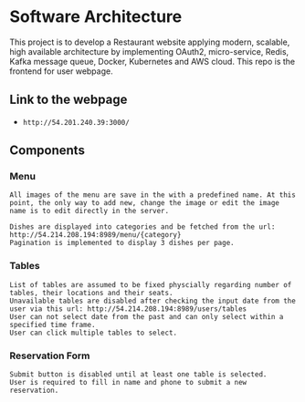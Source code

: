 # Software Architecture
This project is to develop a Restaurant website applying modern, scalable, high available architecture by implementing OAuth2, micro-service, Redis, Kafka message queue, Docker, Kubernetes and AWS cloud.
This repo is the frontend for user webpage.

## Link to the webpage
- `http://54.201.240.39:3000/`

## Components   
### Menu
    All images of the menu are save in the with a predefined name. At this point, the only way to add new, change the image or edit the image name is to edit directly in the server.
    
    Dishes are displayed into categories and be fetched from the url: http://54.214.208.194:8989/menu/{category}
    Pagination is implemented to display 3 dishes per page.
### Tables
    List of tables are assumed to be fixed physcially regarding number of tables, their locations and their seats.
    Unavailable tables are disabled after checking the input date from the user via this url: http://54.214.208.194:8989/users/tables
    User can not select date from the past and can only select within a specified time frame.
    User can click multiple tables to select.
### Reservation Form 
    Submit button is disabled until at least one table is selected.
    User is required to fill in name and phone to submit a new reservation.